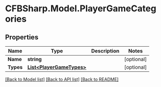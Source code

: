 # CFBSharp.Model.PlayerGameCategories
## Properties

Name | Type | Description | Notes
------------ | ------------- | ------------- | -------------
**Name** | **string** |  | [optional] 
**Types** | [**List&lt;PlayerGameTypes&gt;**](PlayerGameTypes.md) |  | [optional] 

[[Back to Model list]](../README.md#documentation-for-models) [[Back to API list]](../README.md#documentation-for-api-endpoints) [[Back to README]](../README.md)


